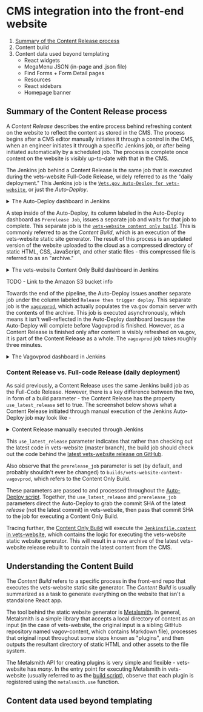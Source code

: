 # CMS integration into the front-end website

1. [Summary of the Content Release process](#Summary-of-the-Content-Release-process)
2. Content build
3. Content data used beyond templating
    - React widgets
    - MegaMenu JSON (in-page and .json file)
    - Find Forms + Form Detail pages
    - Resources
    - React sidebars
    - Homepage banner

## Summary of the Content Release process
A _Content Release_ describes the entire process behind refreshing content on the website to reflect the content as stored in the CMS. The process begins after a CMS editor manually initiates it through a control in the CMS, when an engineer initiates it through a specific Jenkins job, or after being initiated automatically by a scheduled job. The process is complete once content on the website is visibly up-to-date with that in the CMS.

The Jenkins job behind a Content Release is the same job that is executed during the vets-website Full-Code Release, widely referred to as the "daily deployment." This Jenkins job is the [`Vets.gov Auto-Deploy for vets-website`](http://jenkins.vfs.va.gov/job/deploys/job/vets-gov-autodeploy-vets-website/), or just the _Auto-Deploy_.

<details><summary>The Auto-Deploy dashboard in Jenkins</summary>

![Screenshot of the Auto-Deploy dashboard](./images/jenkins-auto-deploy.png)

</details>

A step inside of the Auto-Deploy, its column labeled in the Auto-Deploy dashboard as `Prerelease Job`, issues a separate job and waits for that job to complete. This separate job is the [`vets-website content only build`](http://jenkins.vfs.va.gov/job/builds/job/vets-website-content-vagovprod/). This is commonly referred to as the _Content Build_, which is an execution of the vets-website static site generator. The result of this process is an updated version of the website uploaded to the cloud as a compressed directory of static HTML, CSS, JavaScript, and other static files - this compressed file is referred to as an "archive."

<details><summary>The vets-website Content Only Build dashboard in Jenkins</summary>

This job is executed synchronously during the `Prerelease Job` in the Auto-Deploy.

![Screenshot of the Content Only Build dashboard](./images/jenkins-content-only.png)

</details>

TODO - Link to the Amazon S3 bucket info 

Towards the end of the pipeline, the Auto-Deploy issues another separate job under the column labeled `Release then trigger deploy`. This separate job is the [`vagovprod`](http://jenkins.vfs.va.gov/job/deploys/job/vets-website-vagovprod/), which actually populates the va.gov domain server with the contents of the archive. This job is executed asynchronously, which means it isn't well-reflected in the Auto-Deploy dashboard because the Auto-Deploy will complete before Vagovprod is finished. However, as a Content Release is finished only after content is visibly refreshed on va.gov, it is part of the Content Release as a whole. The `vagovprod` job takes roughly three minutes.

<details><summary>The Vagovprod dashboard in Jenkins</summary>

This job is executed asynchronously during the `Release then trigger deploy` job in the Auto-Deploy.

![Screenshot of the Content Only Build dashboard](./images/jenkins-vagovprod.png)

</details>

### Content Release vs. Full-code Release (daily deployment)
As said previously, a Content Release uses the same Jenkins build job as the Full-Code Release. However, there is a key difference between the two, in form of a build parameter - the Content Release has the property `use_latest_release` set to true. The screenshot below shows what a Content Release initiated through manual execution of the Jenkins Auto-Deploy job may look like -

<details><summary>Content Release manually executed through Jenkins</summary>

The `use_latest_release` parameter being set to `true` is what defines this Auto-Deploy job as a Content Release.

![Screenshot of the Auto-Deploy job with use_latest_release set to true](./images/jenkins-content-release.png)

</details>

This `use_latest_release` parameter indicates that rather than checking out the latest code in vets-website (master branch), the build job should check out the code behind the [latest vets-website release on GitHub](https://github.com/department-of-veterans-affairs/vets-website/releases).

Also observe that the `prerelease_job` parameter is set (by default, and probably shouldn't ever be changed) to `builds/vets-website-content-vagovprod`, which refers to the Content Only Build.

These parameters are passed to and processed throughout the [Auto-Deploy script](https://github.com/department-of-veterans-affairs/devops/blob/065333be3c199a75710ef4c98e589ef226d48d70/ansible/Jenkinsfiles/deploys/warn-release-deploy#L11). Together, the `use_latest_release` and `prerelease_job` parameters direct the Auto-Deploy to grab the commit SHA of the  latest _release_ (not the latest commit) in vets-website, then pass that commit SHA to the job for executing a Content Only Build.

Tracing further, the [Content Only Build](https://github.com/department-of-veterans-affairs/devops/blob/c46c02e05728902c5a4109671a388d76fb98d2af/ansible/deployment/config/jenkins-vetsgov/seed_job.groovy#L1428) will execute the [`Jenkinsfile.content` in vets-website](https://github.com/department-of-veterans-affairs/vets-website/blob/master/Jenkinsfile.content#L22), which contains the logic for executing the vets-website static website generator. This will result in a new archive of the latest vets-website release rebuilt to contain the latest content from the CMS.

## Understanding the Content Build
The _Content Build_ refers to a specific process in the front-end repo that executes the vets-website static site generator. The _Content Build_ is usually summarized as a task to generate everything on the website that isn't a standalone React app.

The tool behind the static website generator is [Metalsmith](https://metalsmith.io/). In general, Metalsmith is a simple library that accepts a local directory of content as an input (in the case of vets-website, the original input is a sibling GitHub repository named vagov-content, which contains Markdown file), processes that original input throughout some steps known as "plugins", and then outputs the resultant directory of static HTML and other assets to the file system.

The Metalsmith API for creating plugins is very simple and flexible - vets-website has _many_. In the entry point for executing Metalsmith in vets-website (usually referred to as the [build script](https://github.com/department-of-veterans-affairs/vets-website/blob/de246dc9f70078c08017edec297910fa3b50247c/src/site/stages/build/index.js)), observe that each plugin is registered using the `metalsmith.use` function.

## Content data used beyond templating
